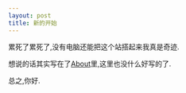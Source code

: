 ```yaml
---
layout: post
title: 新的开始
---
```

累死了累死了,没有电脑还能把这个站搭起来我真是奇迹.

想说的话其实写在了[About](/about.html)里,这里也没什么好写的了.

总之,你好.
